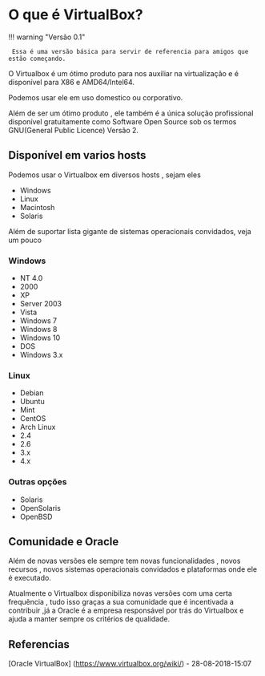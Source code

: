 # O que é VirtualBox?
!!! warning "Versão 0.1"

     Essa é uma versão básica para servir de referencia para amigos que estão começando.

O Virtualbox é um ótimo produto para nos auxiliar na virtualização e é disponível para X86 e AMD64/Intel64.

Podemos usar ele em uso domestico ou corporativo.

Além de ser um ótimo produto , ele também é a única solução profissional disponível gratuitamente como Software Open Source sob os termos GNU(General Public Licence) Versão 2.

## Disponível em varios hosts
Podemos usar o Virtualbox em diversos hosts , sejam eles
- Windows
- Linux
- Macintosh
- Solaris

Além de suportar lista gigante de sistemas operacionais convidados, veja um pouco

### Windows

- NT 4.0
- 2000
- XP
- Server 2003
- Vista
- Windows 7
- Windows 8
- Windows 10
- DOS
- Windows 3.x

### Linux
- Debian
- Ubuntu
- Mint
- CentOS
- Arch Linux
- 2.4
- 2.6
- 3.x
- 4.x 

### Outras opções
- Solaris
- OpenSolaris
- OpenBSD


## Comunidade e Oracle
Além de novas versões ele sempre tem novas funcionalidades , novos recursos , novos sistemas operacionais convidados e plataformas onde ele é executado.

Atualmente o Virtualbox disponibiliza novas versões com uma certa frequência , tudo isso graças a sua comunidade que é incentivada a contribuir ,já a Oracle é a empresa responsável por trás do Virtualbox e ajuda a manter sempre os critérios de qualidade.

## Referencias 
[Oracle VirtualBox] (https://www.virtualbox.org/wiki/) - 28-08-2018-15:07

